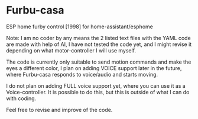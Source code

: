 # Furbu-casa
ESP home furby control [1998] for home-assistant/esphome

Note: I am no coder by any means the 2 listed text files with the YAML code are made with help of AI, 
I have not tested the code yet, and I might revise it depending on what motor-controller I will use myself.

The code is currently only suitable to send motion commands and make the eyes a different color, I plan on adding VOICE support later in the future, where Furbu-casa responds to voice/audio and starts moving.

I do not plan on adding FULL voice support yet, where you can use it as a Voice-controller.
It is possible to do this, but this is outside of what I can do with coding.

Feel free to revise and improve of the code.
